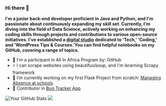 ### Hi there 👋
**I'm a junior back-end developer proficient in Java and Python, and I'm passionate about continuously expanding my skill set. Currently, I'm diving into the field of Data Science, actively working on enhancing my coding skills through projects and contributions to various open-source initiatives. I've established a [digital studio](https://lnk.bio/katskystudio) dedicated to 'Tech,' 'Coding,' and 'WordPress Tips & Courses.'You can find helpful notebooks on my GitHub, covering a range of topics.**
- 📍 I'm a participant in All In Africa Program by: GitHub
- ⚡ I can scrape websites using beautifuulsoup, and I'm lerarning Scrapy framework
- 🔭 I’m currently working on my first Flask Project from scratch: [Managing Absence at schools](https://github.com/AbdessamadTzn/flask-project)
- 📌 Contributor in [Bug Tracker App](https://github.com/AbdessamadTzn/Bug_Tracker_App)


![Your GitHub Stats](https://github-readme-stats.vercel.app/api?username=AbdessamadTzn&show_icons=true&theme=radical) 
![](https://github-profile-trophy.vercel.app/?username=AbdessamadTzn&theme=juicyfresh&column=3&margin-w=15&margin-h=15) 
